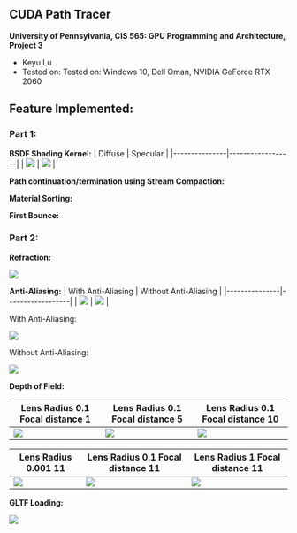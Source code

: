 ## CUDA Path Tracer

**University of Pennsylvania, CIS 565: GPU Programming and Architecture, Project 3**

* Keyu Lu
* Tested on: Tested on: Windows 10, Dell Oman, NVIDIA GeForce RTX 2060

## Feature Implemented:

### Part 1:

**BSDF Shading Kernel:** 
| Diffuse | Specular | 
|---------------|------------------|
| ![](https://github.com/uluyek/Project3-CUDA-Path-Tracer/blob/main/img/BRDF%20Diffuse%20Demo.jpg) | ![](https://github.com/uluyek/Project3-CUDA-Path-Tracer/blob/main/img/Perfectly%20specular-reflective%20Demo.jpg) |

**Path continuation/termination using Stream Compaction:**

**Material Sorting:**

**First Bounce:**

### Part 2: 
**Refraction:** 

![](https://github.com/uluyek/Project3-CUDA-Path-Tracer/blob/main/img/Refraction%20Demo.jpg)

**Anti-Aliasing:** 
| With Anti-Aliasing | Without Anti-Aliasing | 
|---------------|------------------|
| ![](https://github.com/uluyek/Project3-CUDA-Path-Tracer/blob/main/img/anti%20aliasing%20on.jpg) | ![](https://github.com/uluyek/Project3-CUDA-Path-Tracer/blob/main/img/anti%20aliasing%20off.jpg) |

With Anti-Aliasing:

![](https://github.com/uluyek/Project3-CUDA-Path-Tracer/blob/main/img/on%20detail%20true.jpg)

Without Anti-Aliasing:

![](https://github.com/uluyek/Project3-CUDA-Path-Tracer/blob/main/img/on%20detail.jpg) 

**Depth of Field:**

| Lens Radius 0.1 Focal distance 1 | Lens Radius 0.1 Focal distance 5 | Lens Radius 0.1 Focal distance 10 |  
|---------------|------------------|------------------|
| ![](https://github.com/uluyek/Project3-CUDA-Path-Tracer/blob/main/img/dof%200.1%201.jpg) | ![](https://github.com/uluyek/Project3-CUDA-Path-Tracer/blob/main/img/dof%200.1%205.jpg) | ![](https://github.com/uluyek/Project3-CUDA-Path-Tracer/blob/main/img/dof%200.1%2010.jpg) |

| Lens Radius 0.001 11 | Lens Radius 0.1 Focal distance 11 | Lens Radius 1 Focal distance 11 |  
|---------------|------------------|------------------|
| ![](https://github.com/uluyek/Project3-CUDA-Path-Tracer/blob/main/img/dof%200.001%2011.jpg) | ![](https://github.com/uluyek/Project3-CUDA-Path-Tracer/blob/main/img/dof%200.1%2011.jpg) | ![](https://github.com/uluyek/Project3-CUDA-Path-Tracer/blob/main/img/dop%201%2011%20demo.jpg) |

**GLTF Loading:** 

![](https://github.com/uluyek/Project3-CUDA-Path-Tracer/blob/main/img/gltf%20loader.jpg)



